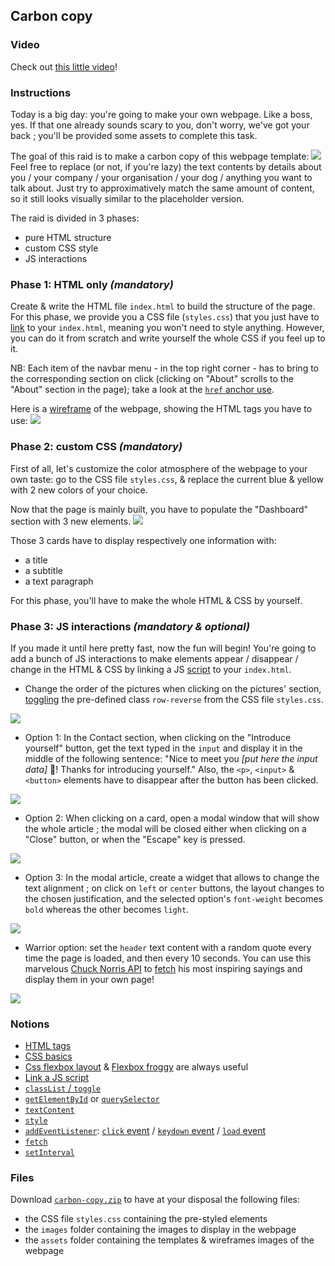 ## Carbon copy

### Video

Check out [this little video](https://youtu.be/ym-Qiio2ktI)!

### Instructions

Today is a big day: you're going to make your own webpage. Like a boss, yes.
If that one already sounds scary to you, don't worry, we've got your back ; you'll be provided some assets to complete this task.

The goal of this raid is to make a carbon copy of this webpage template:
![](https://github.com/01-edu/public/blob/master/subjects/carbon-copy/page-template.jpg)
Feel free to replace (or not, if you're lazy) the text contents by details about you / your company / your organisation / your dog / anything you want to talk about. Just try to approximatively match the same amount of content, so it still looks visually similar to the placeholder version.

The raid is divided in 3 phases:

- pure HTML structure
- custom CSS style
- JS interactions

### Phase 1: HTML only _(mandatory)_

Create & write the HTML file `index.html` to build the structure of the page.
For this phase, we provide you a CSS file (`styles.css`) that you just have to [link](https://developer.mozilla.org/en-US/docs/Web/HTML/Element/link) to your `index.html`, meaning you won't need to style anything. However, you can do it from scratch and write yourself the whole CSS if you feel up to it.

NB: Each item of the navbar menu - in the top right corner - has to bring to the corresponding section on click (clicking on "About" scrolls to the "About" section in the page); take a look at the [`href` anchor use](https://www.w3.org/TR/html401/struct/links.html#h-12.2.3).

Here is a [wireframe](https://en.wikipedia.org/wiki/Website_wireframe) of the webpage, showing the HTML tags you have to use:
![](https://raw.githubusercontent.com/01-edu/public/master/subjects/carbon-copy/page-wireframe.jpg)

### Phase 2: custom CSS _(mandatory)_

First of all, let's customize the color atmosphere of the webpage to your own taste: go to the CSS file `styles.css`, & replace the current blue & yellow with 2 new colors of your choice.

Now that the page is mainly built, you have to populate the "Dashboard" section with 3 new elements.
![](https://raw.githubusercontent.com/01-edu/public/master/subjects/carbon-copy/dashboard-template.jpg)

Those 3 cards have to display respectively one information with:

- a title
- a subtitle
- a text paragraph

For this phase, you'll have to make the whole HTML & CSS by yourself.

### Phase 3: JS interactions _(mandatory & optional)_

If you made it until here pretty fast, now the fun will begin! You're going to add a bunch of JS interactions to make elements appear / disappear / change in the HTML & CSS by linking a JS [script](https://developer.mozilla.org/en-US/docs/Web/HTML/Element/script) to your `index.html`.

- Change the order of the pictures when clicking on the pictures' section, [toggling](https://css-tricks.com/snippets/javascript/the-classlist-api/) the pre-defined class `row-reverse` from the CSS file `styles.css`.

![](https://raw.githubusercontent.com/01-edu/public/master/subjects/carbon-copy/images-order.gif)

- Option 1: In the Contact section, when clicking on the "Introduce yourself" button, get the text typed in the `input` and display it in the middle of the following sentence: "Nice to meet you _[put here the input data]_ 👋! Thanks for introducing yourself." Also, the `<p>`, `<input>` & `<button>` elements have to disappear after the button has been clicked.

![](https://raw.githubusercontent.com/01-edu/public/master/subjects/carbon-copy/contact-input.gif)

- Option 2: When clicking on a card, open a modal window that will show the whole article ; the modal will be closed either when clicking on a "Close" button, or when the "Escape" key is pressed.

![](https://raw.githubusercontent.com/01-edu/public/master/subjects/carbon-copy/modale.gif)

- Option 3: In the modal article, create a widget that allows to change the text alignment ; on click on `left` or `center` buttons, the layout changes to the chosen justification, and the selected option's `font-weight` becomes `bold` whereas the other becomes `light`.

![](https://raw.githubusercontent.com/01-edu/public/master/subjects/carbon-copy/text-alignment.gif)

- Warrior option: set the `header` text content with a random quote every time the page is loaded, and then every 10 seconds. You can use this marvelous [Chuck Norris API](https://api.chucknorris.io/) to [fetch](https://developer.mozilla.org/en-US/docs/Web/API/Fetch_API/Using_Fetch) his most inspiring sayings and display them in your own page!

![](https://raw.githubusercontent.com/01-edu/public/master/subjects/carbon-copy/fetch-quote.gif)

### Notions

- [HTML tags](https://developer.mozilla.org/en-US/docs/Web/HTML/Element)
- [CSS basics](https://developer.mozilla.org/en-US/docs/Learn/Getting_started_with_the_web/CSS_basics)
- [Css flexbox layout](https://developer.mozilla.org/en-US/docs/Web/CSS/CSS_Flexible_Box_Layout/Basic_Concepts_of_Flexbox) & [Flexbox froggy](https://flexboxfroggy.com/) are always useful
- [Link a JS script](https://developer.mozilla.org/en-US/docs/Web/HTML/Element/script)
- [`classList` / `toggle`](https://css-tricks.com/snippets/javascript/the-classlist-api/)
- [`getElementById`](https://developer.mozilla.org/en-US/docs/Web/API/Document/getElementById) or [`querySelector`](https://developer.mozilla.org/en-US/docs/Web/API/Element/querySelector)
- [`textContent`](https://developer.mozilla.org/en-US/docs/Web/API/Node/textContent)
- [`style`](https://developer.mozilla.org/en-US/docs/Web/API/ElementCSSInlineStyle/style)
- [`addEventListener`](https://developer.mozilla.org/en-US/docs/Web/API/EventTarget/addEventListener): [`click` event](https://developer.mozilla.org/en-US/docs/Web/API/Element/click_event) / [`keydown` event](https://developer.mozilla.org/en-US/docs/Web/API/Element/keydown_event) / [`load` event](https://developer.mozilla.org/en-US/docs/Web/API/Window/load_event)
- [`fetch`](https://developer.mozilla.org/en-US/docs/Web/API/Fetch_API/Using_Fetch)
- [`setInterval`](https://developer.mozilla.org/en-US/docs/Web/API/WindowOrWorkerGlobalScope/setInterval)

### Files

Download [`carbon-copy.zip`](https://assets.01-edu.org/carbon-copy) to have at your disposal the following files:

- the CSS file `styles.css` containing the pre-styled elements
- the `images` folder containing the images to display in the webpage
- the `assets` folder containing the templates & wireframes images of the webpage
